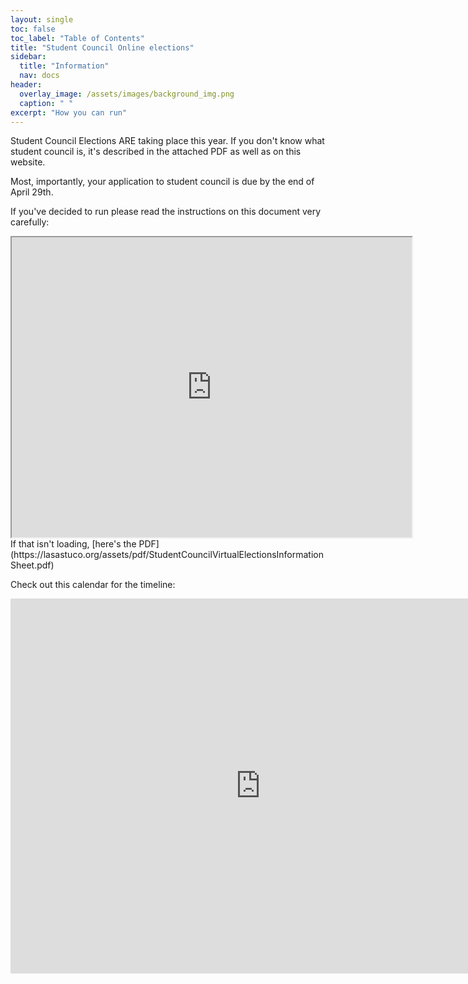 ```yaml
---
layout: single
toc: false
toc_label: "Table of Contents"
title: "Student Council Online elections"
sidebar:
  title: "Information"
  nav: docs
header:
  overlay_image: /assets/images/background_img.png
  caption: " "
excerpt: "How you can run"
---
```

Student Council Elections ARE taking place this year. If you don't know what student council is, it's described in the attached PDF as well as on this website.

Most, importantly, your application to student council is due by the end of April 29th.

If you've decided to run please read the instructions on this document very carefully:
<iframe src="https://docs.google.com/file/d/1jksNch_U3aSc90kpGpGBWqHNGBHGNMxR/preview" width="640" height="480"></iframe>
If that isn't loading, [here's the PDF](https://lasastuco.org/assets/pdf/StudentCouncilVirtualElectionsInformationSheet.pdf)

Check out this calendar for the timeline:
<iframe src="https://calendar.google.com/calendar/embed?src=ceksrj1snb6ipb1b9urre3jrl8%40group.calendar.google.com&ctz=America%2FChicago" style="border: 0" width="800" height="600" frameborder="0" scrolling="no"></iframe>
